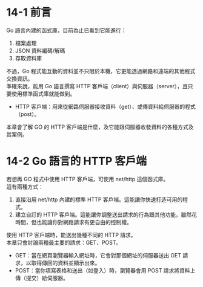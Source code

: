 # 14-1 前言
Go 語言內建的函式庫，目前為止已看到它能進行：
1. 檔案處理
2. JSON 資料編碼/解碼
3. 存取資料庫  

不過，Go 程式能互動的資料並不只限於本機，它更能透過網路和遠端的其他程式交換資訊。  
準確來說，能用 Go 語言撰寫 HTTP 客戶端（client）與伺服器（server），且只要使用標準函式庫就能做到。  

* HTTP 客戶端：用來從網路伺服器接收資料（get）、或傳資料給伺服器的程式（post）。  

本章會了解 GO 的 HTTP 客戶端是什麼，及它能跟伺服器收發資料的各種方式及其案例。


# 14-2 Go 語言的 HTTP 客戶端
若想再 GO 程式中使用 HTTP 客戶端，可使用 net/http 這個函式庫。  
這有兩種方式：  
1. 直接沿用 net/http 內建的標準 HTTP 客戶端。這能讓你快速打造可用的程式。  
2. 建立自訂的 HTTP 客戶端。這能讓你調整送出請求的行為跟其他功能，雖然花時間，但也能讓你對網路請求有更自由的控制權。

使用 HTTP 客戶端時，能送出幾種不同的 HTTP 請求。  
本章只會討論兩種最主要的請求：GET、POST。

* GET：當在網頁瀏覽器輸入網址時，它會對那個網址的伺服器送出 GET 請求，以取得傳回的資料並顯示出來。 
* POST：當你填寫表格和送出（如登入）時，瀏覽器會用 POST 請求將資料上傳（提交）給伺服器。

